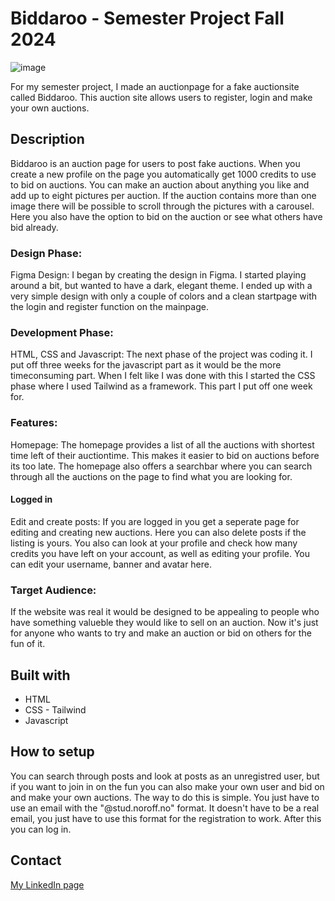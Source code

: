 

# Biddaroo - Semester Project Fall 2024

![image]()

For my semester project, I made an auctionpage for a fake auctionsite called Biddaroo. This auction site allows users to register, login and make your own auctions. 

## Description
Biddaroo is an auction page for users to post fake auctions. When you create a new profile on the page you automatically get 1000 credits to use to bid on auctions. 
You can make an auction about anything you like and add up to eight pictures per auction. If the auction contains more than one image there will be possible to scroll
through the pictures with a carousel. Here you also have the option to bid on the auction or see what others have bid already. 

### Design Phase:
Figma Design: I began by creating the design in Figma. I started playing around a bit, but wanted to have a dark, elegant theme. I ended up with a very simple design with
only a couple of colors and a clean startpage with the login and register function on the mainpage. 

### Development Phase:
HTML, CSS and Javascript: The next phase of the project was coding it. I put off three weeks for the javascript part as it would be the more timeconsuming part. When I
felt like I was done with this I started the CSS phase where I used Tailwind as a framework. This part I put off one week for. 

### Features:
Homepage: The homepage provides a list of all the auctions with shortest time left of their auctiontime. This makes it easier to bid on auctions before its too late. 
The homepage also offers a searchbar where you can search through all the auctions on the page to find what you are looking for. 

#### Logged in
Edit and create posts: If you are logged in you get a seperate page for editing and creating new auctions. Here you can also delete posts if the listing is yours. 
You also can look at your profile and check how many credits you have left on your account, as well as editing your profile. You can edit your username, banner and 
avatar here. 

### Target Audience:
If the website was real it would be designed to be appealing to people who have something valueble they would like to sell on an auction. Now it's just for anyone
who wants to try and make an auction or bid on others for the fun of it. 

## Built with
- HTML
- CSS - Tailwind
- Javascript

## How to setup
You can search through posts and look at posts as an unregistred user, but if you want to join in on the fun you can also make your own user and bid on and make your own
auctions. The way to do this is simple. You just have to use an email with the "@stud.noroff.no" format. It doesn't have to be a real email, you just have to use this format
for the registration to work. After this you can log in.

## Contact

[My LinkedIn page](https://www.linkedin.com/in/gyda-lofthus-301069291/)
